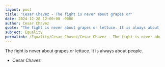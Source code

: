 ```yaml
---
layout: post
title: "Cesar Chavez - The fight is never about grapes or"
date: 2024-12-28 12:00:00 -0000
author: Cesar Chavez
quote: "The fight is never about grapes or lettuce. It is always about people."
subject: Equality
permalink: /Equality/Cesar Chavez/Cesar Chavez - The fight is never about grapes or
---
```


The fight is never about grapes or lettuce. It is always about people.

- Cesar Chavez
